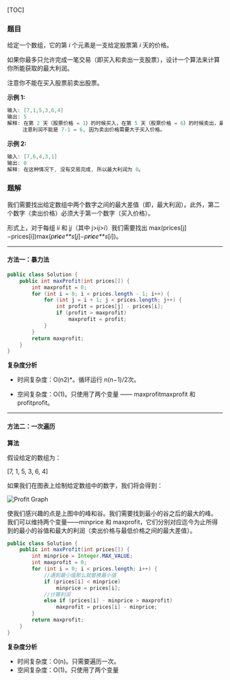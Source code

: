 [TOC]

### 题目

给定一个数组，它的第 *i* 个元素是一支给定股票第 *i* 天的价格。

如果你最多只允许完成一笔交易（即买入和卖出一支股票），设计一个算法来计算你所能获取的最大利润。

注意你不能在买入股票前卖出股票。

**示例 1:**

```java
输入: [7,1,5,3,6,4]
输出: 5
解释: 在第 2 天（股票价格 = 1）的时候买入，在第 5 天（股票价格 = 6）的时候卖出，最大利润 = 6-1 = 5 。
     注意利润不能是 7-1 = 6, 因为卖出价格需要大于买入价格。
```

**示例 2:**

```java
输入: [7,6,4,3,1]
输出: 0
解释: 在这种情况下, 没有交易完成, 所以最大利润为 0。
```

### 题解

我们需要找出给定数组中两个数字之间的最大差值（即，最大利润）。此外，第二个数字（卖出价格）必须大于第一个数字（买入价格）。

形式上，对于每组 i*i* 和 j*j*（其中 j>i*j*>*i*）我们需要找出 max⁡(prices[j]−prices[i])max(*p**r**i**c**e**s*[*j*]−*p**r**i**c**e**s*[*i*])。

------

#### 方法一：暴力法

```java
public class Solution {
    public int maxProfit(int prices[]) {
        int maxprofit = 0;
        for (int i = 0; i < prices.length - 1; i++) {
            for (int j = i + 1; j < prices.length; j++) {
                int profit = prices[j] - prices[i];
                if (profit > maxprofit)
                    maxprofit = profit;
            }
        }
        return maxprofit;
    }
}
```



**复杂度分析**

- 时间复杂度：O(n2)*。循环运行 n(n−1)/2次。

- 空间复杂度：O(1)。只使用了两个变量 —— maxprofitmaxprofit 和 profitprofit。 

  

------

#### 方法二：一次遍历

**算法**

假设给定的数组为：

[7, 1, 5, 3, 6, 4]

如果我们在图表上绘制给定数组中的数字，我们将会得到：

![Profit Graph](https://leetcode-cn.com/media/original_images/121/121_profit_graph.png)

使我们感兴趣的点是上图中的峰和谷。我们需要找到最小的谷之后的最大的峰。 我们可以维持两个变量——minprice 和 maxprofit，它们分别对应迄今为止所得到的最小的谷值和最大的利润（卖出价格与最低价格之间的最大差值）。

```java
public class Solution {
    public int maxProfit(int prices[]) {
        int minprice = Integer.MAX_VALUE;
        int maxprofit = 0;
        for (int i = 0; i < prices.length; i++) {
            //遇到最小值那么就替换最小值
            if (prices[i] < minprice)
                minprice = prices[i];
            //计算利润
            else if (prices[i] - minprice > maxprofit)
                maxprofit = prices[i] - minprice;
        }
        return maxprofit;
    }
}
```



**复杂度分析**

- 时间复杂度：O(n)。只需要遍历一次。
- 空间复杂度：O(1)。只使用了两个变量